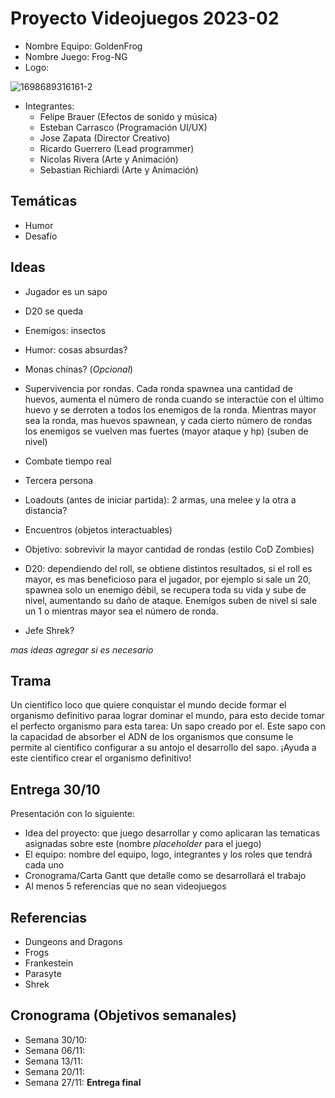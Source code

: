 # Proyecto Videojuegos 2023-02

* Nombre Equipo: GoldenFrog
* Nombre Juego: Frog-NG
* Logo:

![1698689316161-2](https://github.com/Pepi74/proyectovideojuegos/assets/110265160/ce71a4e6-87b3-427e-b0a3-adf0aa6bda62)
* Integrantes:
    * Felipe Brauer (Efectos de sonido y música)
    * Esteban Carrasco (Programación UI/UX)
    * Jose Zapata (Director Creativo)
    * Ricardo Guerrero (Lead programmer)
    * Nicolas Rivera (Arte y Animación)
    * Sebastian Richiardi (Arte y Animación)

## Temáticas

* Humor
* Desafí­o

## Ideas

* Jugador es un sapo
* D20 se queda
* Enemigos: insectos
* Humor: cosas absurdas?
* Monas chinas? (_Opcional_)

* Supervivencia por rondas. Cada ronda spawnea una cantidad de huevos, aumenta el número de ronda cuando se interactúe con el último huevo y se derroten a todos los enemigos de la ronda. Mientras mayor sea la ronda, mas huevos spawnean, y cada cierto número de rondas los enemigos se vuelven mas fuertes (mayor ataque y hp) (suben de nivel)
* Combate tiempo real
* Tercera persona
* Loadouts (antes de iniciar partida): 2 armas, una melee y la otra a distancia?
* Encuentros (objetos interactuables)
* Objetivo: sobrevivir la mayor cantidad de rondas (estilo CoD Zombies)
* D20: dependiendo del roll, se obtiene distintos resultados, si el roll es mayor, es mas beneficioso para el jugador, por ejemplo si sale un 20, spawnea solo un enemigo débil, se recupera toda su vida y sube de nivel, aumentando su daño de ataque. Enemigos suben de nivel si sale un 1 o mientras mayor sea el número de ronda.
* Jefe Shrek?

_mas ideas agregar si es necesario_

## Trama

Un cientifico loco que quiere conquistar el mundo decide formar el organismo definitivo paraa lograr dominar el mundo, para esto decide tomar el perfecto organismo para esta tarea: Un sapo creado por el. Este sapo con la capacidad de absorber el ADN de los organismos que consume le permite al cientifico configurar a su antojo el desarrollo del sapo. ¡Ayuda a este cientifico crear el organismo definitivo!

## Entrega 30/10

Presentación con lo siguiente:

* Idea del proyecto: que juego desarrollar y como aplicaran las tematicas asignadas sobre este (nombre _placeholder_ para el juego)
* El equipo: nombre del equipo, logo, integrantes y los roles que tendrá cada uno
* Cronograma/Carta Gantt que detalle como se desarrollará el trabajo
* Al menos 5 referencias que no sean videojuegos

## Referencias

* Dungeons and Dragons
* Frogs
* Frankestein
* Parasyte
* Shrek

## Cronograma (Objetivos semanales)

* Semana 30/10:
* Semana 06/11: 
* Semana 13/11: 
* Semana 20/11: 
* Semana 27/11: **Entrega final**
